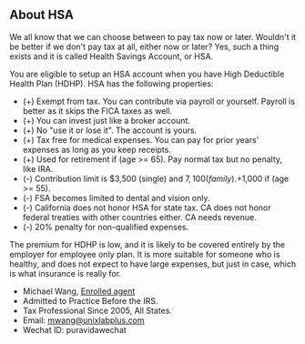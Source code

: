 ## About HSA

We all know that we can choose between to pay tax now or later. Wouldn't it be better if we don't pay tax at all, either now or later?
Yes, such a thing exists and it is called Health Savings Account, or HSA.

You are eligible to setup an HSA account when you have High Deductible Health Plan (HDHP). HSA has the following properties:

- (+) Exempt from tax. You can contribute via payroll or yourself. Payroll is better as it skips the FICA taxes as well.
- (+) You can invest just like a broker account.
- (+) No "use it or lose it". The account is yours.
- (+) Tax free for medical expenses. You can pay for prior years' expenses as long as you keep receipts.
- (+) Used for retirement if (age >= 65). Pay normal tax but no penalty, like IRA.
- (-) Contribution limit is $3,500 (single) and $7,100 (family). +$1,000 if (age >= 55).
- (-) FSA becomes limited to dental and vision only.
- (-) California does not honor HSA for state tax. CA does not honor federal treaties with other countries either. CA needs revenue.
- (-) 20% penalty for non-qualified expenses.

The premium for HDHP is low, and it is likely to be covered entirely
by the employer for employee only plan. It is more suitable for
someone who is healthy, and does not expect to have large expenses,
but just in case, which is what insurance is really for.

- Michael Wang, [Enrolled agent](https://en.wikipedia.org/wiki/Enrolled_agent)
- Admitted to Practice Before the IRS.
- Tax Professional Since 2005, All States.
- Email: mwang@unixlabplus.com
- Wechat ID: puravidawechat
